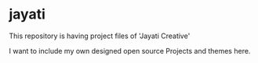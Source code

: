 # jayati
This repository is having project files of 'Jayati Creative' 

I want to include my own designed open source Projects and themes here.
